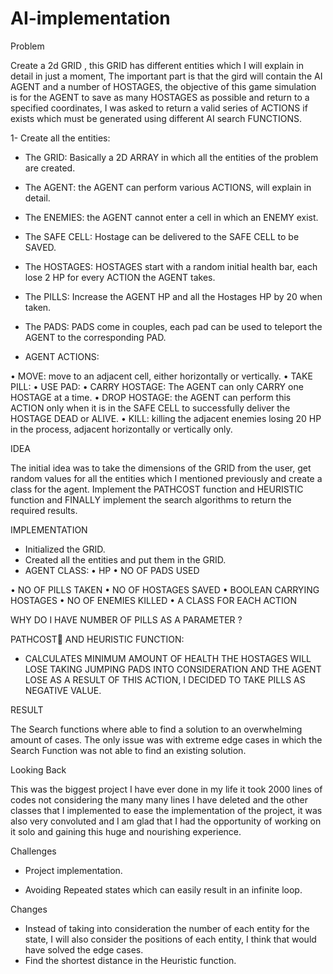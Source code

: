 # AI-implementation

Problem

Create a 2d GRID , this GRID has different entities which I will explain in detail in just
a moment, The important part is that the gird will contain the AI AGENT and a number
of HOSTAGES, the objective of this game simulation is for the AGENT to save as
many HOSTAGES as possible and return to a specified coordinates, I was asked to
return a valid series of ACTIONS if exists which must be generated using different AI
search FUNCTIONS.

1- Create all the entities:
- The GRID: Basically a 2D ARRAY in which all the entities of the problem are created.

- The AGENT: the AGENT can perform various ACTIONS, will explain in detail.

- The ENEMIES: the AGENT cannot enter a cell in which an ENEMY exist.

- The SAFE CELL: Hostage can be delivered to the SAFE CELL to be SAVED.

- The HOSTAGES: HOSTAGES start with a random initial health bar, each lose 2 HP
for every ACTION the AGENT takes.

- The PILLS: Increase the AGENT HP and all the Hostages HP by 20 when taken.

- The PADS: PADS come in couples, each pad can be used to teleport the AGENT to
the corresponding PAD.

- AGENT ACTIONS:

• MOVE: move to an adjacent cell, either horizontally or vertically.
• TAKE PILL:
• USE PAD:
• CARRY HOSTAGE: The AGENT can only CARRY one HOSTAGE at a time.
• DROP HOSTAGE: the AGENT can perform this ACTION only when it is in the
SAFE CELL to successfully deliver the HOSTAGE DEAD or ALIVE.
• KILL: killing the adjacent enemies losing 20 HP in the process, adjacent
horizontally or vertically only.

IDEA

The initial idea was to take the dimensions of the GRID from the user, get random
values for all the entities which I mentioned previously and create a class for the agent.
Implement the PATHCOST function and HEURISTIC function and FINALLY
implement the search algorithms to return the required results.

IMPLEMENTATION

- Initialized the GRID.
- Created all the entities and put them in the GRID.
- AGENT CLASS:
• HP
• NO OF PADS USED

• NO OF PILLS TAKEN
• NO OF HOSTAGES SAVED
• BOOLEAN CARRYING HOSTAGES
• NO OF ENEMIES KILLED
• A CLASS FOR EACH ACTION

WHY DO I HAVE NUMBER OF PILLS AS A PARAMETER ?

PATHCOST ِAND HEURISTIC FUNCTION:
- CALCULATES MINIMUM AMOUNT OF HEALTH THE HOSTAGES WILL
LOSE TAKING JUMPING PADS INTO CONSIDERATION AND THE AGENT
LOSE AS A RESULT OF THIS ACTION, I DECIDED TO TAKE PILLS AS
NEGATIVE VALUE.

RESULT

The Search functions where able to find a solution to an overwhelming amount of cases.
The only issue was with extreme edge cases in which the Search Function was not able
to find an existing solution.

Looking Back

This was the biggest project I have ever done in my life it took 2000 lines of codes not
considering the many many lines I have deleted and the other classes that I implemented
to ease the implementation of the project, it was also very convoluted and I am glad that
I had the opportunity of working on it solo and gaining this huge and nourishing
experience.

Challenges

- Project implementation.

- Avoiding Repeated states which can easily result in an infinite loop.

Changes

- Instead of taking into consideration the number of each entity for the state, I will also
consider the positions of each entity, I think that would have solved the edge cases.
- Find the shortest distance in the Heuristic function.
